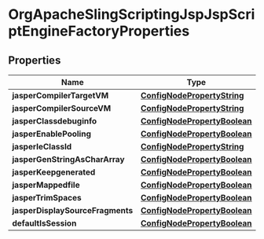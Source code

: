 
# OrgApacheSlingScriptingJspJspScriptEngineFactoryProperties

## Properties
Name | Type | Description | Notes
------------ | ------------- | ------------- | -------------
**jasperCompilerTargetVM** | [**ConfigNodePropertyString**](ConfigNodePropertyString.md) |  |  [optional]
**jasperCompilerSourceVM** | [**ConfigNodePropertyString**](ConfigNodePropertyString.md) |  |  [optional]
**jasperClassdebuginfo** | [**ConfigNodePropertyBoolean**](ConfigNodePropertyBoolean.md) |  |  [optional]
**jasperEnablePooling** | [**ConfigNodePropertyBoolean**](ConfigNodePropertyBoolean.md) |  |  [optional]
**jasperIeClassId** | [**ConfigNodePropertyString**](ConfigNodePropertyString.md) |  |  [optional]
**jasperGenStringAsCharArray** | [**ConfigNodePropertyBoolean**](ConfigNodePropertyBoolean.md) |  |  [optional]
**jasperKeepgenerated** | [**ConfigNodePropertyBoolean**](ConfigNodePropertyBoolean.md) |  |  [optional]
**jasperMappedfile** | [**ConfigNodePropertyBoolean**](ConfigNodePropertyBoolean.md) |  |  [optional]
**jasperTrimSpaces** | [**ConfigNodePropertyBoolean**](ConfigNodePropertyBoolean.md) |  |  [optional]
**jasperDisplaySourceFragments** | [**ConfigNodePropertyBoolean**](ConfigNodePropertyBoolean.md) |  |  [optional]
**defaultIsSession** | [**ConfigNodePropertyBoolean**](ConfigNodePropertyBoolean.md) |  |  [optional]



